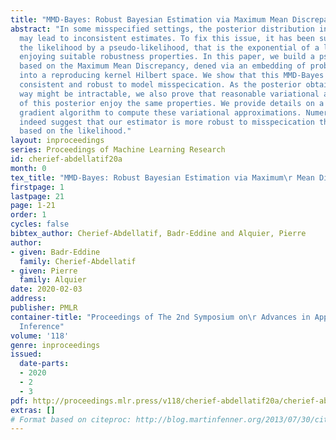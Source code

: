 ```yaml
---
title: "MMD-Bayes: Robust Bayesian Estimation via Maximum Mean Discrepancy"
abstract: "In some misspecified settings, the posterior distribution in Bayesian statistics
  may lead to inconsistent estimates. To fix this issue, it has been suggested to replace
  the likelihood by a pseudo-likelihood, that is the exponential of a loss function
  enjoying suitable robustness properties. In this paper, we build a pseudo-likelihood
  based on the Maximum Mean Discrepancy, dened via an embedding of probability distributions
  into a reproducing kernel Hilbert space. We show that this MMD-Bayes posterior is
  consistent and robust to model misspecication. As the posterior obtained in this
  way might be intractable, we also prove that reasonable variational approximations
  of this posterior enjoy the same properties. We provide details on a stochastic
  gradient algorithm to compute these variational approximations. Numerical simulations
  indeed suggest that our estimator is more robust to misspecication than the ones
  based on the likelihood."
layout: inproceedings
series: Proceedings of Machine Learning Research
id: cherief-abdellatif20a
month: 0
tex_title: "MMD-Bayes: Robust Bayesian Estimation via Maximum\r Mean Discrepancy"
firstpage: 1
lastpage: 21
page: 1-21
order: 1
cycles: false
bibtex_author: Cherief-Abdellatif, Badr-Eddine and Alquier, Pierre
author:
- given: Badr-Eddine
  family: Cherief-Abdellatif
- given: Pierre
  family: Alquier
date: 2020-02-03
address: 
publisher: PMLR
container-title: "Proceedings of The 2nd Symposium on\r Advances in Approximate Bayesian
  Inference"
volume: '118'
genre: inproceedings
issued:
  date-parts:
  - 2020
  - 2
  - 3
pdf: http://proceedings.mlr.press/v118/cherief-abdellatif20a/cherief-abdellatif20a.pdf
extras: []
# Format based on citeproc: http://blog.martinfenner.org/2013/07/30/citeproc-yaml-for-bibliographies/
---
```

